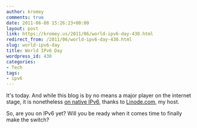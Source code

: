 ```yaml
---
author: kromey
comments: true
date: 2011-06-08 15:26:23+00:00
layout: post
link: https://kromey.us/2011/06/world-ipv6-day-430.html
redirect_from: /2011/06/world-ipv6-day-430.html
slug: world-ipv6-day
title: World IPv6 Day
wordpress_id: 430
categories:
- Tech
tags:
- ipv6
---
```


It's today. And while this blog is by no means a major player on the internet stage, it is nonetheless [on native IPv6](http://ipv6-test.com/validate.php?url=referer), thanks to [Linode.com](http://www.linode.com/?r=87f29c23fd8ce18fdc75ad888998a679311edfca), my host.

So, are you on IPv6 yet? Will you be ready when it comes time to finally make the switch?
